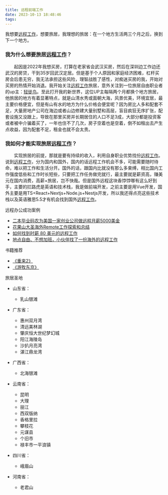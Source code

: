 ```yaml
---
title: 远程前端工作
date: 2023-10-13 18:48:46
tags:
---
```



我想要[远程工作]，想要旅居，我理想的旅居：在一个地方生活两三个月之后，换到下一个地方。
<!--more-->

### 我为什么想要旅居[远程工作]？
&emsp;&emsp;起因是2022年我想买房，打算在老家省会武汉买房，然后在深圳边工作边还武汉的房贷，干到35岁回武汉定居。但是基于个人原因和家庭经济困难，杠杆买房会后患无穷，我无法承担这些风险，理智战胜了感性，对痴迷买房的我，开始对买房的热情开始消退。我开始关注[远程工作]旅居，意外关注到一位旅居自由职业者的up主：[轻徙鸟](https://space.bilibili.com/517346060)。至此打开我的新世界，这位UP主每隔两个月都换个地方旅居，他旅居的地方有着显著特点，就是山清水秀或面朝大海，风景优美，环境宜居，最主要价格便宜，但是有山有水的地方为什么价格会便宜呢？因为房比人多和配套不足，大量房地产公司在海边或者山边修建大量别墅和高层，盲目疯狂无序扩张，配套设施又没跟上，导致在那里买房并长期居住的人口不足3成，大部分都是投资客或者被中介骗着买了，一年也住不了几次，房子空着也是空着，倒不如租出去产生点收益，因为配套不足，租金也就不会太贵。

### 我如何才能实现旅居[远程工作]？
&emsp;&emsp;实现旅居的前提，那就是要有持续的收入，利用自身职业优势找份[远程工作]。说到[远程工作]，分为国内和国外，国内的话远程工作机会不多，可能需要随时待命，难以把工作和生活分开。国外的话，跟国内比就没有那么多束缚，相比国内工作强度低些和工作时长短些，只要把工作任务做完就行，最主要就是薪资高，赚美元在国内消费，高薪+旅居，岂不快哉。但是国外远程这块香饽饽哪有这么好到手，主要的拦路虎是英语和技术栈，我是做前端开发，之前主要是用Vue开发，国外主要是用TS+React+Nextjs+Node.js+Nestjs开发，所以我还得点亮这些技术栈以及英语雅思5.5才有机会找到国外[远程工作]。


远程办公成功案例
- [二本毕业码农为美国一家创业公司做远程月薪5000美金](https://instant.1point3acres.cn/thread/966954)
- [花果山大圣海外Remote工作探索和总结](https://eleduck.com/posts/OGfxxl)
- [如何找到时薪 80 美元的远程工作](https://geekplux.com/posts/how-to-get-jobs-pay-80-dollars-per-hour-1) 
- [地点自由、不想加班，小伙伴找了一份海外的远程工作](https://eleduck.com/posts/QZf4LV)

书籍推荐
- [《重来2》](https://book.douban.com/subject/26671488)
- [《游牧东京》](https://book.douban.com/subject/26671488)

旅居圣地
- 山东省：
    - 乳山银滩

- 广东省：
    - 惠州双月湾
    - 清远美林湖
    - 肇庆恒大世纪梦幻城
    - 阳江海陵岛
    - 沙扒月亮湾
    - 湛江鼎龙湾

- 广西省：
    - 北海银滩

- 云南省：
    - 昆明
    - 大理
    - 丽江
    - 西双版纳
    - 香格里拉
    - 攀枝花
    - 元谋县
    - 个旧市
    - 禄丰市一平浪镇

- 四川省：
    - 峨眉山

- 河南省：
    - 老君山

[远程工作]: https://www.figma.com/file/rkSy1ew8yprePF3vOPePpt/remote?type=whiteboard&node-id=2%3A80&t=OaJvQhEHrlMZETik-1
